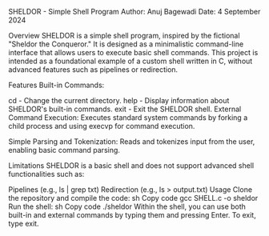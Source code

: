 SHELDOR - Simple Shell Program
Author: Anuj Bagewadi
Date: 4 September 2024

Overview
SHELDOR is a simple shell program, inspired by the fictional "Sheldor the Conqueror." It is designed as a minimalistic command-line interface that allows users to execute basic shell commands. This project is intended as a foundational example of a custom shell written in C, without advanced features such as pipelines or redirection.

Features
Built-in Commands:

cd - Change the current directory.
help - Display information about SHELDOR's built-in commands.
exit - Exit the SHELDOR shell.
External Command Execution: Executes standard system commands by forking a child process and using execvp for command execution.

Simple Parsing and Tokenization: Reads and tokenizes input from the user, enabling basic command parsing.

Limitations
SHELDOR is a basic shell and does not support advanced shell functionalities such as:

Pipelines (e.g., ls | grep txt)
Redirection (e.g., ls > output.txt)
Usage
Clone the repository and compile the code:
sh
Copy code
gcc SHELL.c -o sheldor
Run the shell:
sh
Copy code
./sheldor
Within the shell, you can use both built-in and external commands by typing them and pressing Enter. To exit, type exit.
